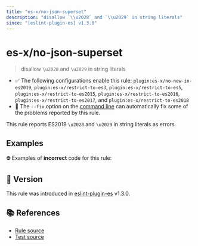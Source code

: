 ```yaml
---
title: "es-x/no-json-superset"
description: "disallow `\\u2028` and `\\u2029` in string literals"
since: "[eslint-plugin-es] v1.3.0"
---
```


# es-x/no-json-superset
> disallow `\u2028` and `\u2029` in string literals

- ✅ The following configurations enable this rule: `plugin:es-x/no-new-in-es2019`, `plugin:es-x/restrict-to-es3`, `plugin:es-x/restrict-to-es5`, `plugin:es-x/restrict-to-es2015`, `plugin:es-x/restrict-to-es2016`, `plugin:es-x/restrict-to-es2017`, and `plugin:es-x/restrict-to-es2018`
- 🔧 The `--fix` option on the [command line](https://eslint.org/docs/user-guide/command-line-interface#fixing-problems) can automatically fix some of the problems reported by this rule.

This rule reports ES2019 `\u2028` and `\u2029` in string literals as errors.

## Examples

⛔ Examples of **incorrect** code for this rule:

<eslint-playground type="bad" code="/*eslint es-x/no-json-superset: error */
const u2028 = &quot;&#x2028;&quot; // a \u2028 is in this string
const u2029 = &quot;&#x2029;&quot; // a \u2029 is in this string
" />

## 🚀 Version

This rule was introduced in [eslint-plugin-es] v1.3.0.

[eslint-plugin-es]: https://github.com/mysticatea/eslint-plugin-es

## 📚 References

- [Rule source](https://github.com/ota-meshi/eslint-plugin-es-x/blob/master/lib/rules/no-json-superset.js)
- [Test source](https://github.com/ota-meshi/eslint-plugin-es-x/blob/master/tests/lib/rules/no-json-superset.js)
